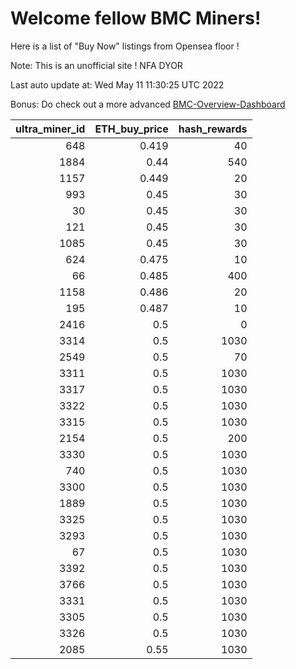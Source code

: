 # Welcome fellow BMC Miners!
Here is a list of "Buy Now" listings from Opensea floor !

Note: This is an unofficial site ! NFA DYOR

Last auto update at: Wed May 11 11:30:25 UTC 2022

Bonus: Do check out a more advanced [BMC-Overview-Dashboard](https://dune.com/defifunk/BMC-Overview-Dashboard)


|   ultra_miner_id |   ETH_buy_price |   hash_rewards |
|-----------------:|----------------:|---------------:|
|              648 |           0.419 |             40 |
|             1884 |           0.44  |            540 |
|             1157 |           0.449 |             20 |
|              993 |           0.45  |             30 |
|               30 |           0.45  |             30 |
|              121 |           0.45  |             30 |
|             1085 |           0.45  |             30 |
|              624 |           0.475 |             10 |
|               66 |           0.485 |            400 |
|             1158 |           0.486 |             20 |
|              195 |           0.487 |             10 |
|             2416 |           0.5   |              0 |
|             3314 |           0.5   |           1030 |
|             2549 |           0.5   |             70 |
|             3311 |           0.5   |           1030 |
|             3317 |           0.5   |           1030 |
|             3322 |           0.5   |           1030 |
|             3315 |           0.5   |           1030 |
|             2154 |           0.5   |            200 |
|             3330 |           0.5   |           1030 |
|              740 |           0.5   |           1030 |
|             3300 |           0.5   |           1030 |
|             1889 |           0.5   |           1030 |
|             3325 |           0.5   |           1030 |
|             3293 |           0.5   |           1030 |
|               67 |           0.5   |           1030 |
|             3392 |           0.5   |           1030 |
|             3766 |           0.5   |           1030 |
|             3331 |           0.5   |           1030 |
|             3305 |           0.5   |           1030 |
|             3326 |           0.5   |           1030 |
|             2085 |           0.55  |           1030 |